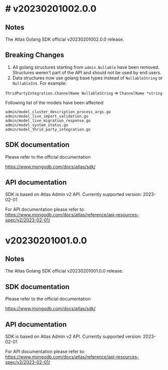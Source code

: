 
# # v20230201002.0.0

## Notes

 The Atlas Golang SDK official v20230201002.0.0 release. 

## Breaking Changes

1. All golang structures starting from `admin.Nullable` have been removed.
Structures weren't part of the API and should not be used by end users.
2. Data structures now use golang base types instead of `NullableString` or `NullableInt`.
For example:

`ThridPartyIntegration.ChannelName NullableString` => `ChannelName *string`

Following list of the models have been affected:
```
admin/model_cluster_description_process_args.go
admin/model_live_import_validation.go
admin/model_live_migration_response.go
admin/model_system_status.go
admin/model_thrid_party_integration.go
```

## SDK documentation
 
Please refer to the official documentation

https://www.mongodb.com/docs/atlas/sdk/

## API documentation

SDK is based on Atlas Admin v2 API.
Currently supported version: 2023-02-01

For API documentation please refer to: 
https://www.mongodb.com/docs/atlas/reference/api-resources-spec/v2/2023-02-01/


# v20230201001.0.0

## Notes

 The Atlas Golang SDK official v20230201001.0.0 release. 

## SDK documentation
 
Please refer to the official documentation

https://www.mongodb.com/docs/atlas/sdk/

## API documentation

SDK is based on Atlas Admin v2 API.
Currently supported version: 2023-02-01

For API documentation please refer to: 
https://www.mongodb.com/docs/atlas/reference/api-resources-spec/v2/2023-02-01/
